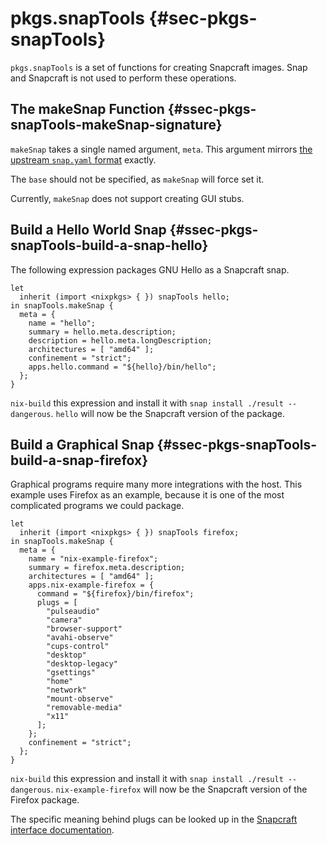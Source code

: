 # pkgs.snapTools {#sec-pkgs-snapTools}

`pkgs.snapTools` is a set of functions for creating Snapcraft images. Snap and Snapcraft is not used to perform these operations.

## The makeSnap Function {#ssec-pkgs-snapTools-makeSnap-signature}

`makeSnap` takes a single named argument, `meta`. This argument mirrors [the upstream `snap.yaml` format](https://docs.snapcraft.io/snap-format) exactly.

The `base` should not be specified, as `makeSnap` will force set it.

Currently, `makeSnap` does not support creating GUI stubs.

## Build a Hello World Snap {#ssec-pkgs-snapTools-build-a-snap-hello}

The following expression packages GNU Hello as a Snapcraft snap.

``` {#ex-snapTools-buildSnap-hello .nix}
let
  inherit (import <nixpkgs> { }) snapTools hello;
in snapTools.makeSnap {
  meta = {
    name = "hello";
    summary = hello.meta.description;
    description = hello.meta.longDescription;
    architectures = [ "amd64" ];
    confinement = "strict";
    apps.hello.command = "${hello}/bin/hello";
  };
}
```

`nix-build` this expression and install it with `snap install ./result --dangerous`. `hello` will now be the Snapcraft version of the package.

## Build a Graphical Snap {#ssec-pkgs-snapTools-build-a-snap-firefox}

Graphical programs require many more integrations with the host. This example uses Firefox as an example, because it is one of the most complicated programs we could package.

``` {#ex-snapTools-buildSnap-firefox .nix}
let
  inherit (import <nixpkgs> { }) snapTools firefox;
in snapTools.makeSnap {
  meta = {
    name = "nix-example-firefox";
    summary = firefox.meta.description;
    architectures = [ "amd64" ];
    apps.nix-example-firefox = {
      command = "${firefox}/bin/firefox";
      plugs = [
        "pulseaudio"
        "camera"
        "browser-support"
        "avahi-observe"
        "cups-control"
        "desktop"
        "desktop-legacy"
        "gsettings"
        "home"
        "network"
        "mount-observe"
        "removable-media"
        "x11"
      ];
    };
    confinement = "strict";
  };
}
```

`nix-build` this expression and install it with `snap install ./result --dangerous`. `nix-example-firefox` will now be the Snapcraft version of the Firefox package.

The specific meaning behind plugs can be looked up in the [Snapcraft interface documentation](https://docs.snapcraft.io/supported-interfaces).
